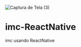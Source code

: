 ![Captura de Tela (3)](https://user-images.githubusercontent.com/85976619/147772204-d4e9e0c3-247a-4452-944d-9671bbccab1d.png)
# imc-ReactNative
 imc usando ReactNative

